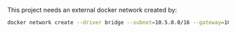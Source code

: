 This project needs an external docker network created by:

```sh
docker network create --driver bridge --subnet=10.5.0.0/16 --gateway=10.5.0.1 app_net
```
